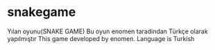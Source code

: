 # snakegame
Yılan oyunu(SNAKE GAME)
Bu oyun enomen taradindan Türkçe olarak yapılmıştır
This game developed by enomen. Language is Turkish
